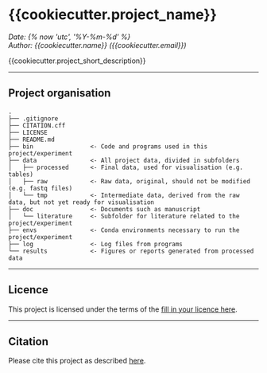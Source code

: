 # {{cookiecutter.project_name}}

_Date: {% now 'utc', '%Y-%m-%d' %}_  
_Author: {{cookiecutter.name}} ({{cookiecutter.email}})_

{{cookiecutter.project_short_description}}

---

## Project organisation

```
.
├── .gitignore
├── CITATION.cff
├── LICENSE
├── README.md
├── bin                <- Code and programs used in this project/experiment
├── data               <- All project data, divided in subfolders
│   ├── processed      <- Final data, used for visualisation (e.g. tables)
│   ├── raw            <- Raw data, original, should not be modified (e.g. fastq files)
│   └── tmp            <- Intermediate data, derived from the raw data, but not yet ready for visualisation
├── doc                <- Documents such as manuscript
│   └── literature     <- Subfolder for literature related to the project/experiment
├── envs               <- Conda environments necessary to run the project/experiment
├── log                <- Log files from programs
└── results            <- Figures or reports generated from processed data
```

---

## Licence

This project is licensed under the terms of the [fill in your licence here](LICENCE).

---

## Citation

Please cite this project as described [here](CITATION.cff).
